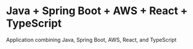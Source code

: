 # Java + Spring Boot + AWS + React + TypeScript
 Application combining Java, Spring Boot, AWS, React, and TypeScript
